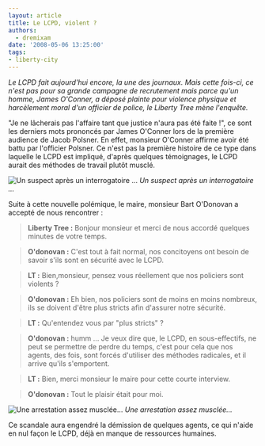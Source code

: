```yaml
---
layout: article
title: Le LCPD, violent ?
authors:
  - dremixam
date: '2008-05-06 13:25:00'
tags:
- liberty-city
---
```


_Le LCPD fait aujourd'hui encore, la une des journaux. Mais cette fois-ci, ce n'est pas pour sa grande campagne de recrutement mais parce qu'un homme, James O'Conner, a déposé plainte pour violence physique et harcèlement moral d'un officier de police, le Liberty Tree mène l'enquête._

"Je ne lâcherais pas l'affaire tant que justice n'aura pas été faite !", ce sont les derniers mots prononcés par James O'Conner lors de la première audience de Jacob Polsner. En effet, monsieur O'Conner affirme avoir été battu par l'officier Polsner. Ce n'est pas la première histoire de ce type dans laquelle le LCPD est impliqué, d'après quelques témoignages, le LCPD aurait des méthodes de travail plutôt musclé.

![Un suspect après un interrogatoire ...](/content/images/2005/01/LCPDPOLICE2.jpg)
_Un suspect après un interrogatoire ..._

Suite à cette nouvelle polémique, le maire, monsieur Bart O'Donovan a accepté de nous rencontrer :

> **Liberty Tree :** Bonjour monsieur et merci de nous accordé quelques minutes de votre temps.

> **O'donovan :** C'est tout à fait normal, nos concitoyens ont besoin de savoir s'ils sont en sécurité avec le LCPD.

> **LT :** Bien,monsieur, pensez vous réellement que nos policiers sont violents ?

> **O'donovan :** Eh bien, nos policiers sont de moins en moins nombreux, ils se doivent d'être plus stricts afin d'assurer notre sécurité.

> **LT :** Qu'entendez vous par "plus stricts" ?

> **O'donovan :** humm ... Je veux dire que, le LCPD, en sous-effectifs, ne peut se permettre de perdre du temps, c'est pour cela que nos agents, des fois, sont forcés d'utiliser des méthodes radicales, et il arrive qu'ils s'emportent.

> **LT :** Bien, merci monsieur le maire pour cette courte interview.

> **O'donovan :** Tout le plaisir était pour moi.

![Une arrestation assez musclée...](/content/images/2005/01/LCPDPOLICE3.jpg)
_Une arrestation assez musclée..._

Ce scandale aura engendré la démission de quelques agents, ce qui n'aide en nul façon le LCPD, déjà en manque de ressources humaines.